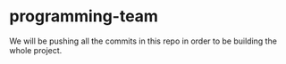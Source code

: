 # programming-team
We will be pushing all the commits in this repo in order to be building the whole project. 
